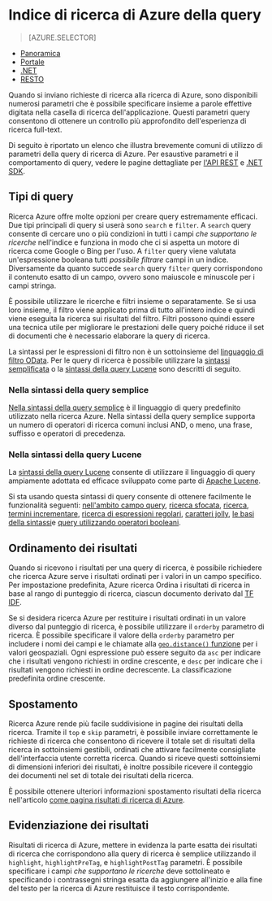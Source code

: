 <properties
    pageTitle="Query indice di ricerca Azure | Microsoft Azure | Servizio di ricerca cloud ospitato"
    description="Creare una query di ricerca nella ricerca Azure e utilizzare i parametri di ricerca per filtrare e ordinare i risultati di ricerca."
    services="search"
    manager="jhubbard"
    documentationCenter=""
    authors="ashmaka"
/>

<tags
    ms.service="search"
    ms.devlang="na"
    ms.workload="search"
    ms.topic="get-started-article"
    ms.tgt_pltfrm="na"
    ms.date="08/29/2016"
    ms.author="ashmaka"/>

# <a name="query-your-azure-search-index"></a>Indice di ricerca di Azure della query
> [AZURE.SELECTOR]
- [Panoramica](search-query-overview.md)
- [Portale](search-explorer.md)
- [.NET](search-query-dotnet.md)
- [RESTO](search-query-rest-api.md)

Quando si inviano richieste di ricerca alla ricerca di Azure, sono disponibili numerosi parametri che è possibile specificare insieme a parole effettive digitata nella casella di ricerca dell'applicazione. Questi parametri query consentono di ottenere un controllo più approfondito dell'esperienza di ricerca full-text.

Di seguito è riportato un elenco che illustra brevemente comuni di utilizzo di parametri della query di ricerca di Azure. Per esaustive parametri e il comportamento di query, vedere le pagine dettagliate per [l'API REST](https://msdn.microsoft.com/library/azure/dn798927.aspx) e [.NET SDK](https://msdn.microsoft.com/library/azure/microsoft.azure.search.models.searchparameters_properties.aspx).

## <a name="types-of-queries"></a>Tipi di query

Ricerca Azure offre molte opzioni per creare query estremamente efficaci. Due tipi principali di query si userà sono `search` e `filter`. A `search` query consente di cercare uno o più condizioni in tutti i campi _che supportano le ricerche_ nell'indice e funziona in modo che ci si aspetta un motore di ricerca come Google o Bing per l'uso. A `filter` query viene valutata un'espressione booleana tutti _possibile filtrare_ campi in un indice. Diversamente da quanto succede `search` query `filter` query corrispondono il contenuto esatto di un campo, ovvero sono maiuscole e minuscole per i campi stringa.

È possibile utilizzare le ricerche e filtri insieme o separatamente. Se si usa loro insieme, il filtro viene applicato prima di tutto all'intero indice e quindi viene eseguita la ricerca sui risultati del filtro. Filtri possono quindi essere una tecnica utile per migliorare le prestazioni delle query poiché riduce il set di documenti che è necessario elaborare la query di ricerca.

La sintassi per le espressioni di filtro non è un sottoinsieme del [linguaggio di filtro OData](https://msdn.microsoft.com/library/azure/dn798921.aspx). Per le query di ricerca è possibile utilizzare la [sintassi semplificata](https://msdn.microsoft.com/library/azure/dn798920.aspx) o la [sintassi della query Lucene](https://msdn.microsoft.com/library/azure/mt589323.aspx) sono descritti di seguito.

### <a name="simple-query-syntax"></a>Nella sintassi della query semplice
[Nella sintassi della query semplice](https://msdn.microsoft.com/library/azure/dn798920.aspx) è il linguaggio di query predefinito utilizzato nella ricerca Azure. Nella sintassi della query semplice supporta un numero di operatori di ricerca comuni inclusi AND, o meno, una frase, suffisso e operatori di precedenza.

### <a name="lucene-query-syntax"></a>Nella sintassi della query Lucene
La [sintassi della query Lucene](https://msdn.microsoft.com/library/azure/mt589323.aspx) consente di utilizzare il linguaggio di query ampiamente adottata ed efficace sviluppato come parte di [Apache Lucene](https://lucene.apache.org/core/4_10_2/queryparser/org/apache/lucene/queryparser/classic/package-summary.html).

Si sta usando questa sintassi di query consente di ottenere facilmente le funzionalità seguenti: [nell'ambito campo query](https://msdn.microsoft.com/library/azure/mt589323.aspx#bkmk_fields), [ricerca sfocata](https://msdn.microsoft.com/library/azure/mt589323.aspx#bkmk_fuzzy), [ricerca](https://msdn.microsoft.com/library/azure/mt589323.aspx#bkmk_proximity), [termini incrementare](https://msdn.microsoft.com/library/azure/mt589323.aspx#bkmk_termboost), [ricerca di espressioni regolari](https://msdn.microsoft.com/library/azure/mt589323.aspx#bkmk_regex), [caratteri jolly](https://msdn.microsoft.com/library/azure/mt589323.aspx#bkmk_wildcard), [le basi della sintassi](https://msdn.microsoft.com/library/azure/mt589323.aspx#bkmk_syntax)e [query utilizzando operatori booleani](https://msdn.microsoft.com/library/azure/mt589323.aspx#bkmk_boolean).



## <a name="ordering-results"></a>Ordinamento dei risultati
Quando si ricevono i risultati per una query di ricerca, è possibile richiedere che ricerca Azure serve i risultati ordinati per i valori in un campo specifico. Per impostazione predefinita, Azure ricerca Ordina i risultati di ricerca in base al rango di punteggio di ricerca, ciascun documento derivato dal [TF IDF](https://en.wikipedia.org/wiki/Tf%E2%80%93idf).

Se si desidera ricerca Azure per restituire i risultati ordinati in un valore diverso dal punteggio di ricerca, è possibile utilizzare il `orderby` parametro di ricerca. È possibile specificare il valore della `orderby` parametro per includere i nomi dei campi e le chiamate alla [ `geo.distance()` funzione](https://msdn.microsoft.com/library/azure/dn798921.aspx) per i valori geospaziali. Ogni espressione può essere seguito da `asc` per indicare che i risultati vengono richiesti in ordine crescente, e `desc` per indicare che i risultati vengono richiesti in ordine decrescente. La classificazione predefinita ordine crescente.

## <a name="paging"></a>Spostamento
Ricerca Azure rende più facile suddivisione in pagine dei risultati della ricerca. Tramite il `top` e `skip` parametri, è possibile inviare correttamente le richieste di ricerca che consentono di ricevere il totale set di risultati della ricerca in sottoinsiemi gestibili, ordinati che attivare facilmente consigliate dell'interfaccia utente corretta ricerca. Quando si riceve questi sottoinsiemi di dimensioni inferiori dei risultati, è inoltre possibile ricevere il conteggio dei documenti nel set di totale dei risultati della ricerca.

È possibile ottenere ulteriori informazioni spostamento risultati della ricerca nell'articolo [come pagina risultati di ricerca di Azure](search-pagination-page-layout.md).


## <a name="hit-highlighting"></a>Evidenziazione dei risultati
Risultati di ricerca di Azure, mettere in evidenza la parte esatta dei risultati di ricerca che corrispondono alla query di ricerca è semplice utilizzando il `highlight`, `highlightPreTag`, e `highlightPostTag` parametri. È possibile specificare i campi _che supportano le ricerche_ deve sottolineato e specificando i contrassegni stringa esatta da aggiungere all'inizio e alla fine del testo per la ricerca di Azure restituisce il testo corrispondente.

